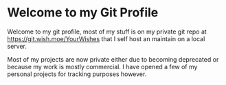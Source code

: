 # Welcome to my Git Profile

Welcome to my git profile, most of my stuff is on my private git repo at
https://git.wish.moe/YourWishes that I self host an maintain on a local server.

Most of my projects are now private either due to becoming deprecated or because
my work is mostly commercial. I have opened a few of my personal projects for
tracking purposes however.